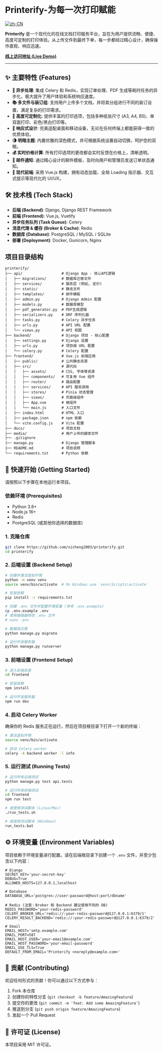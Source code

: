 # Printerify-为每一次打印赋能

[![zh-CN](https://img.shields.io/badge/language-中文-blue.svg)](README.md)

**Printerify** 是一个现代化的在线文档打印服务平台，旨在为用户提供流畅、便捷、高度可定制的打印体验。从上传文件到最终下单，每一步都经过精心设计，确保操作直观、响应迅速。

[**线上访问地址 (Live Demo)**](https://print.morlight.top)

---

## ✨ 主要特性 (Features)

-   **🚀 异步处理**: 集成 Celery 和 Redis，实现订单处理、PDF 生成等耗时任务的异步化，极大提升了用户体验和系统响应速度。
-   **📚 多文件与装订组**: 支持用户上传多个文档，并将其分组进行不同的装订设置，满足复杂的打印需求。
-   **🎨 高度可定制化**: 提供丰富的打印选项，包括多种纸张尺寸 (A3, A4, B5)、单双面打印、彩色/黑白打印等。
-   **📱 响应式设计**: 完美适配桌面和移动设备，无论在任何终端上都能获得一致的优质体验。
-   **🌗 明暗主题**: 内置优雅的深色模式，并可根据系统设置自动切换，呵护您的双眼。
-   **💰 实时价格计算**: 所有打印选项的更改都会实时反馈在价格上，清晰透明。
-   **🔔 邮件通知**: 通过精心设计的邮件模板，及时向用户和管理员发送订单状态通知。
-   **🧩 现代前端**: 采用 Vue.js 构建，拥有动态加载、全局 Loading 指示器、交互式提示等现代化的 UI/UX。

## 🛠️ 技术栈 (Tech Stack)

-   **后端 (Backend)**: Django, Django REST Framework
-   **前端 (Frontend)**: Vue.js, Vuetify
-   **异步任务队列 (Task Queue)**: Celery
-   **消息代理 & 缓存 (Broker & Cache)**: Redis
-   **数据库 (Database)**: PostgreSQL / MySQL / SQLite
-   **部署 (Deployment)**: Docker, Gunicorn, Nginx

## 项目目录结构

```
printerify/
├── api/                  # Django App - 核心API逻辑
│   ├── migrations/       # 数据库迁移文件
│   ├── services/         # 服务层 (例如, 定价)
│   ├── static/           # 静态文件
│   ├── templates/        # 邮件模板
│   ├── admin.py          # Django Admin 配置
│   ├── models.py         # 数据库模型
│   ├── pdf_generator.py  # PDF生成逻辑
│   ├── serializers.py    # DRF 序列化器
│   ├── tasks.py          # Celery 异步任务
│   ├── urls.py           # API URL 配置
│   └── views.py          # API 视图
├── backend/              # Django 项目 - 核心配置
│   ├── settings.py       # Django 设置
│   ├── urls.py           # 项目根 URL 配置
│   └── celery.py         # Celery 配置
├── frontend/             # Vue.js 前端应用
│   ├── public/           # 公共静态资源
│   ├── src/              # 源代码
│   │   ├── assets/       # CSS, 字体等资源
│   │   ├── components/   # 可复用 Vue 组件
│   │   ├── router/       # 路由配置
│   │   ├── services/     # API 服务调用
│   │   ├── stores/       # Pinia 状态管理
│   │   ├── views/        # 页面级组件
│   │   ├── App.vue       # 根组件
│   │   └── main.js       # 入口文件
│   ├── index.html        # HTML 入口
│   ├── package.json      # npm 依赖
│   └── vite.config.js    # Vite 配置
├── docs/                 # 项目文档
├── media/                # 用户上传的媒体文件
├── .gitignore
├── manage.py             # Django 管理脚本
├── README.md             # 项目说明
└── requirements.txt      # Python 依赖
```

## 🚀 快速开始 (Getting Started)

请按照以下步骤在本地运行本项目。

### 依赖环境 (Prerequisites)

-   Python 3.8+
-   Node.js 16+
-   Redis
-   PostgreSQL (或其他你选择的数据库)

### 1. 克隆仓库

```bash
git clone https://github.com/xicheng2003/printerify.git
cd printerify
```

### 2. 后端设置 (Backend Setup)

```bash
# 创建并激活虚拟环境
python -m venv venv
source venv/bin/activate  # On Windows use `venv\Scripts\activate`

# 安装依赖
pip install -r requirements.txt

# 创建 .env 文件并配置环境变量 (参考 .env.example)
cp .env.example .env
# 使用编辑器修改 .env 文件
# nano .env

# 数据库迁移
python manage.py migrate

# 运行开发服务器
python manage.py runserver
```

### 3. 前端设置 (Frontend Setup)

```bash
# 进入前端目录
cd frontend

# 安装依赖
npm install

# 运行开发服务器
npm run dev
```

### 4. 启动 Celery Worker

确保你的 Redis 服务正在运行，然后在项目根目录下打开一个新的终端：

```bash
# 激活虚拟环境
source venv/bin/activate

# 启动 Celery worker
celery -A backend worker -l info
```

### 5. 运行测试 (Running Tests)

```bash
# 运行所有后端测试
python manage.py test api.tests

# 运行所有前端测试
cd frontend
npm run test

# 或使用测试脚本 (Linux/Mac)
./run_tests.sh

# 或使用测试脚本 (Windows)
run_tests.bat
```

## ⚙️ 环境变量 (Environment Variables)

项目依赖于环境变量进行配置。请在后端根目录下创建一个 `.env` 文件，并至少包含以下内容：

```env
# Django
SECRET_KEY='your-secret-key'
DEBUG=True
ALLOWED_HOSTS=127.0.0.1,localhost

# Database
DATABASE_URL='postgres://user:password@host:port/dbname'

# Redis (注意：Broker 和 Backend 建议使用不同的 DB)
REDIS_PASSWORD='your-redis-password'
CELERY_BROKER_URL='redis://:your-redis-password@127.0.0.1:6379/1'
CELERY_RESULT_BACKEND='redis://:your-redis-password@127.0.0.1:6379/2'

# Email
EMAIL_HOST='smtp.example.com'
EMAIL_PORT=587
EMAIL_HOST_USER='your-email@example.com'
EMAIL_HOST_PASSWORD='your-email-password'
EMAIL_USE_TLS=True
DEFAULT_FROM_EMAIL='Printerify <noreply@example.com>'
```

## 🤝 贡献 (Contributing)

欢迎任何形式的贡献！你可以通过以下方式参与：

1.  Fork 本仓库
2.  创建你的特性分支 (`git checkout -b feature/AmazingFeature`)
3.  提交你的更改 (`git commit -m 'feat: Add some AmazingFeature'`)
4.  推送到分支 (`git push origin feature/AmazingFeature`)
5.  发起一个 Pull Request

## 📄 许可证 (License)

本项目采用 MIT 许可证。